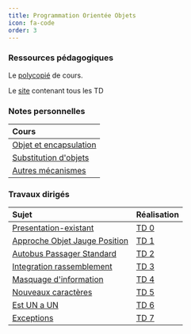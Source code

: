 ```yaml
---
title: Programmation Orientée Objets 
icon: fa-code
order: 3
---
```


### Ressources pédagogiques

Le
[polycopié](https://georgy.vvv.enseirb-matmeca.fr/PG202-203/poo-info-2021.pdf)
de cours. 

Le [site](https://georgy.vvv.enseirb-matmeca.fr/PG202-203/) contenant tous les
TD

### Notes personnelles 

| Cours                    | 
| :--                      | 
| [Objet et encapsulation] | 
| [Substitution d'objets]  | 
| [Autres mécanismes]      | 

[Objet et encapsulation]:/assets/md/poo/cours1
[Substitution d'objets]:/assets/md/poo/cours2
[Autres mécanismes]:/assets/md/poo/cours3


### Travaux dirigés 

| Sujet                           | Réalisation |
| :--                             | :--         |
| [Presentation-existant]         | [TD 0]      |
| [Approche Objet Jauge Position] | [TD 1]      |
| [Autobus Passager Standard]     | [TD 2]      |
| [Integration rassemblement]     | [TD 3]      |
| [Masquage d'information]        | [TD 4]      |
| [Nouveaux caractères]           | [TD 5]      |
| [Est UN a UN]                   | [TD 6]      |
| [Exceptions]                    | [TD 7]      |

[Presentation-existant]: https://georgy.vvv.enseirb-matmeca.fr/PG202-203/0-presentation-existant/
[Approche Objet Jauge Position]:https://georgy.vvv.enseirb-matmeca.fr/PG202-203/1-approcheObjet-Jauge-Position/ 
[Autobus Passager Standard]:https://georgy.vvv.enseirb-matmeca.fr/PG202-203/2-Autobus-PassagerStandard/
[Integration rassemblement]:https://georgy.vvv.enseirb-matmeca.fr/PG202-203/3-integration-rassemblement/
[Masquage d'information]:https://georgy.vvv.enseirb-matmeca.fr/PG202-203/4-masquage-dInformation/ 
[Nouveaux caractères]:https://georgy.vvv.enseirb-matmeca.fr/PG202-203/5-nouveaux-caracteres/
[Est UN a UN]:https://georgy.vvv.enseirb-matmeca.fr/PG202-203/6-estUn-aUn/
[Exceptions]:https://georgy.vvv.enseirb-matmeca.fr/PG202-203/7-exceptions/

[TD 0]:/assets/pdf/POO/0.pdf 
[TD 1]:/assets/pdf/POO/1.pdf
[TD 2]:/assets/pdf/POO/2.pdf 
[TD 3]:/assets/pdf/POO/3.pdf
[TD 4]:/assets/pdf/POO/4.pdf
[TD 5]:/assets/pdf/POO/5.pdf
[TD 6]:/assets/pdf/POO/6.pdf
[TD 7]:/assets/pdf/POO/7.pdf

